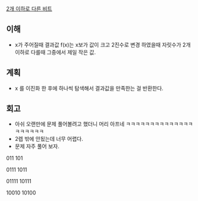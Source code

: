 [2개 이하로 다른 비트](https://programmers.co.kr/learn/courses/30/lessons/77885?language=javascript)


## 이해
 
- x가 주어질때 결과값 f(x)는 x보가 값이 크고 2진수로 변경 하였을때 자릿수가 2개 이하로 다를때 그중에서 제일 작은 값.

## 계획 

- x 를 이진화 한 후에 하나씩 탐색해서 결과값을 만족한는 걸 반환한다.

## 회고


- 아쉬 오랜만에 문제 풀어볼려고 했더니 머리 아프네 ㅋㅋㅋㅋㅋㅋㅋㅋㅋㅋㅋㅋㅋㅋㅋㅋㅋㅋㅋㅋ
- 2렙 밖에 안됬는데 너무 어렵다.
- 문제 자주 풀어 보자.


011
101

0111
1011

01111
10111

10010
10100